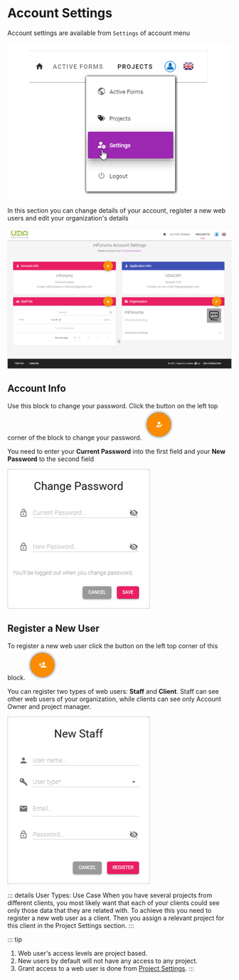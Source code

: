 # Account Settings

Account settings are available from `Settings` of account menu

![An image](./img/s3-AppSettingsMenu.png)

In this section you can change details of your account, register a new web users and edit your organization's details


![An image](./img/s3-AppSettings.png)

## Account Info

Use this block to change your password. Click the button on the left top corner of the block to change your password.
![An image](./img/btn_accountInfo.png)

You need to enter your **Current Password** into the first field and your **New Password** to the second field

![An image](./img/s3-AppSettingsChangePass.png)

## Register a New User

To register a new web user click the button on the left top corner of this block. 
![An image](./img/btn_addStaff.png)

You can register two types of web users: **Staff** and **Client**. Staff can see other web users of your organization, while clients can see only Account Owner and project manager.

![An image](./img/s3-AppSettingsAddStaff.png)

::: details User Types: Use Case
When you have several projects from different clients, you most likely want that each of your clients could see only those data that they are related with. To achieve this you need to register a new web user as a client. Then you assign a relevant project for this client in the Project Settings section.
:::

::: tip
1. Web user's access levels are project based. 
2. New users by default will not have any access to any project.
3. Grant access to a web user is done from [Project Settings](./04-projects.html#project-settings.md).
:::